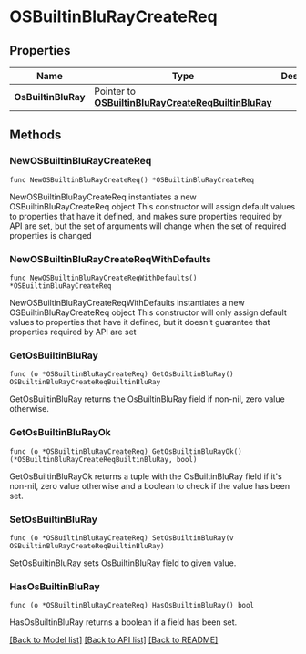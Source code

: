 # OSBuiltinBluRayCreateReq

## Properties

Name | Type | Description | Notes
------------ | ------------- | ------------- | -------------
**OsBuiltinBluRay** | Pointer to [**OSBuiltinBluRayCreateReqBuiltinBluRay**](OSBuiltinBluRayCreateReqBuiltinBluRay.md) |  | [optional] 

## Methods

### NewOSBuiltinBluRayCreateReq

`func NewOSBuiltinBluRayCreateReq() *OSBuiltinBluRayCreateReq`

NewOSBuiltinBluRayCreateReq instantiates a new OSBuiltinBluRayCreateReq object
This constructor will assign default values to properties that have it defined,
and makes sure properties required by API are set, but the set of arguments
will change when the set of required properties is changed

### NewOSBuiltinBluRayCreateReqWithDefaults

`func NewOSBuiltinBluRayCreateReqWithDefaults() *OSBuiltinBluRayCreateReq`

NewOSBuiltinBluRayCreateReqWithDefaults instantiates a new OSBuiltinBluRayCreateReq object
This constructor will only assign default values to properties that have it defined,
but it doesn't guarantee that properties required by API are set

### GetOsBuiltinBluRay

`func (o *OSBuiltinBluRayCreateReq) GetOsBuiltinBluRay() OSBuiltinBluRayCreateReqBuiltinBluRay`

GetOsBuiltinBluRay returns the OsBuiltinBluRay field if non-nil, zero value otherwise.

### GetOsBuiltinBluRayOk

`func (o *OSBuiltinBluRayCreateReq) GetOsBuiltinBluRayOk() (*OSBuiltinBluRayCreateReqBuiltinBluRay, bool)`

GetOsBuiltinBluRayOk returns a tuple with the OsBuiltinBluRay field if it's non-nil, zero value otherwise
and a boolean to check if the value has been set.

### SetOsBuiltinBluRay

`func (o *OSBuiltinBluRayCreateReq) SetOsBuiltinBluRay(v OSBuiltinBluRayCreateReqBuiltinBluRay)`

SetOsBuiltinBluRay sets OsBuiltinBluRay field to given value.

### HasOsBuiltinBluRay

`func (o *OSBuiltinBluRayCreateReq) HasOsBuiltinBluRay() bool`

HasOsBuiltinBluRay returns a boolean if a field has been set.


[[Back to Model list]](../README.md#documentation-for-models) [[Back to API list]](../README.md#documentation-for-api-endpoints) [[Back to README]](../README.md)


